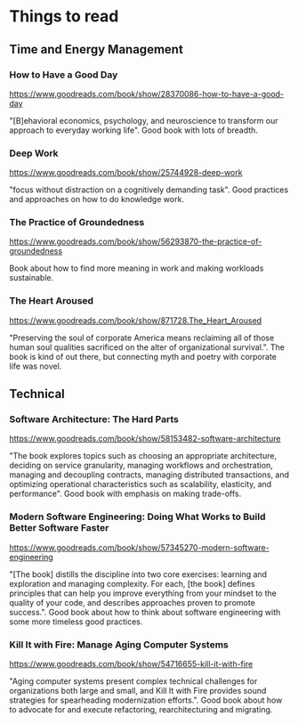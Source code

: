 # Things to read


## Time and Energy Management

### How to Have a Good Day
https://www.goodreads.com/book/show/28370086-how-to-have-a-good-day

"[B]ehavioral economics, psychology, and neuroscience to transform our approach to everyday working life". Good book with lots of breadth.

### Deep Work
https://www.goodreads.com/book/show/25744928-deep-work

"focus without distraction on a cognitively demanding task". Good practices and approaches on how to do knowledge work.

### The Practice of Groundedness
https://www.goodreads.com/book/show/56293870-the-practice-of-groundedness

Book about how to find more meaning in work and making workloads sustainable.

### The Heart Aroused
https://www.goodreads.com/book/show/871728.The_Heart_Aroused

"Preserving the soul of corporate America means reclaiming all of those human soul qualities sacrificed on the alter of organizational survival.". The book is kind of out there, but connecting myth and poetry with corporate life was novel.

## Technical

### Software Architecture: The Hard Parts
https://www.goodreads.com/book/show/58153482-software-architecture

"The book explores topics such as choosing an appropriate architecture, deciding on service granularity, managing workflows and orchestration, managing and decoupling contracts, managing distributed transactions, and optimizing operational characteristics such as scalability, elasticity, and performance". Good book with emphasis on making trade-offs.

### Modern Software Engineering: Doing What Works to Build Better Software Faster
https://www.goodreads.com/book/show/57345270-modern-software-engineering

"[The book] distills the discipline into two core exercises: learning and exploration and managing complexity. For each, [the book] defines principles that can help you improve everything from your mindset to the quality of your code, and describes approaches proven to promote success.". Good book about how to think about software engineering with some more timeless good practices.

### Kill It with Fire: Manage Aging Computer Systems
https://www.goodreads.com/book/show/54716655-kill-it-with-fire

"Aging computer systems present complex technical challenges for organizations both large and small, and Kill It with Fire provides sound strategies for spearheading modernization efforts.". Good book about how to advocate for  and execute refactoring, rearchitecturing and migrating.
